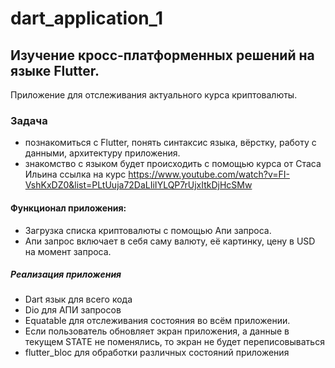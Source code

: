 # dart_application_1

## Изучение кросс-платформенных решений на языке Flutter.

Приложение для отслеживания актуального курса криптовалюты.

### Задача

- познакомиться с Flutter, понять синтаксис языка, вёрстку, работу с данными, архитектуру приложения.
- знакомство с языком будет происходить с помощью курса от Стаса Ильина
  ссылка на курс https://www.youtube.com/watch?v=FI-VshKxDZ0&list=PLtUuja72DaLIiIYLQP7rUjxItkDjHcSMw

#### Функционал приложения:

- Загрузка списка криптовалюты с помощью Апи запроса.
- Апи запрос включает в себя саму валюту, её картинку, цену в USD на момент запроса.

##### Реализация приложения

- Dart язык для всего кода
- Dio для АПИ запросов
- Equatable для отслеживания состояния во всём приложении.
- Если пользователь обновляет экран приложения, а данные в текущем STATE не поменялись, то экран не будет переписовываться
- flutter_bloc для обработки различных состояний приложения
